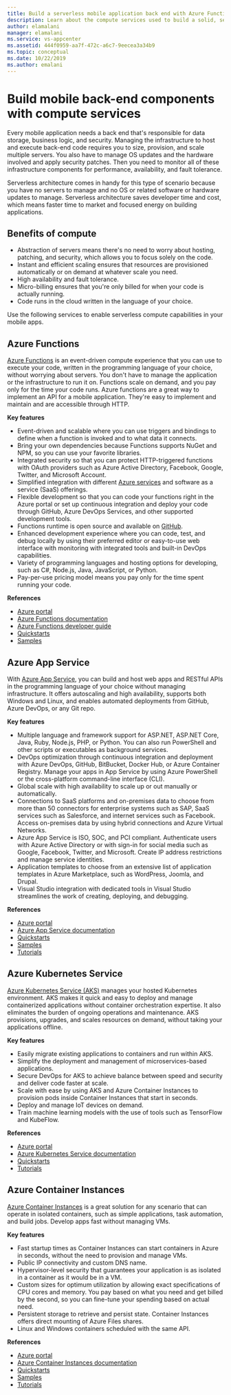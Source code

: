```yaml
---
title: Build a serverless mobile application back end with Azure Functions and other services
description: Learn about the compute services used to build a solid, serverless mobile application back end.
author: elamalani
manager: elamalani
ms.service: vs-appcenter
ms.assetid: 444f0959-aa7f-472c-a6c7-9eecea3a34b9
ms.topic: conceptual
ms.date: 10/22/2019
ms.author: emalani
---
```


# Build mobile back-end components with compute services
Every mobile application needs a back end that's responsible for data storage, business logic, and security. Managing the infrastructure to host and execute back-end code requires you to size, provision, and scale multiple servers. You also have to manage OS updates and the hardware involved and apply security patches. Then you need to monitor all of these infrastructure components for performance, availability, and fault tolerance. 

Serverless architecture comes in handy for this type of scenario because you have no servers to manage and no OS or related software or hardware updates to manage. Serverless architecture saves developer time and cost, which means faster time to market and focused energy on building applications.

## Benefits of compute
- Abstraction of servers means there's no need to worry about hosting, patching, and security, which allows you to focus solely on the code.
- Instant and efficient scaling ensures that resources are provisioned automatically or on demand at whatever scale you need.
- High availability and fault tolerance.
- Micro-billing ensures that you're only billed for when your code is actually running.
- Code runs in the cloud written in the language of your choice.

Use the following services to enable serverless compute capabilities in your mobile apps.

## Azure Functions
[Azure Functions](https://azure.microsoft.com/services/functions/) is an event-driven compute experience that you can use to execute your code, written in the programming language of your choice, without worrying about servers. You don't have to manage the application or the infrastructure to run it on. Functions scale on demand, and you pay only for the time your code runs. Azure functions are a great way to implement an API for a mobile application. They're easy to implement and maintain and are accessible through HTTP.

**Key features**
- Event-driven and scalable where you can use triggers and bindings to define when a function is invoked and to what data it connects.
- Bring your own dependencies because Functions supports NuGet and NPM, so you can use your favorite libraries.
- Integrated security so that you can protect HTTP-triggered functions with OAuth providers such as Azure Active Directory, Facebook, Google, Twitter, and Microsoft Account.
- Simplified integration with different [Azure services](/azure/azure-functions/functions-overview) and software as a service (SaaS) offerings.
- Flexible development so that you can code your functions right in the Azure portal or set up continuous integration and deploy your code through GitHub, Azure DevOps Services, and other supported development tools.
- Functions runtime is open source and available on [GitHub](https://github.com/azure/azure-webjobs-sdk-script).
- Enhanced development experience where you can code, test, and debug locally by using their preferred editor or easy-to-use web interface with monitoring with integrated tools and built-in DevOps capabilities.
- Variety of programming languages and hosting options for developing, such as C#, Node.js, Java, JavaScript, or Python.
- Pay-per-use pricing model means you pay only for the time spent running your code.

**References**
- [Azure portal](https://portal.azure.com)
- [Azure Functions documentation](/azure/azure-functions/)
- [Azure Functions developer guide](/azure/azure-functions/functions-reference)
- [Quickstarts](/azure/azure-functions/functions-create-first-function-vs-code)
- [Samples](/samples/browse/?products=azure-functions&languages=csharp)

## Azure App Service
With [Azure App Service](https://azure.microsoft.com/services/app-service/), you can build and host web apps and RESTful APIs in the programming language of your choice without managing infrastructure. It offers autoscaling and high availability, supports both Windows and Linux, and enables automated deployments from GitHub, Azure DevOps, or any Git repo.

**Key features**
- Multiple language and framework support for ASP.NET, ASP.NET Core, Java, Ruby, Node.js, PHP, or Python. You can also run PowerShell and other scripts or executables as background services.
- DevOps optimization through continuous integration and deployment with Azure DevOps, GitHub, BitBucket, Docker Hub, or Azure Container Registry. Manage your apps in App Service by using Azure PowerShell or the cross-platform command-line interface (CLI).
- Global scale with high availability to scale up or out manually or automatically.
- Connections to SaaS platforms and on-premises data to choose from more than 50 connectors for enterprise systems such as SAP, SaaS services such as Salesforce, and internet services such as Facebook. Access on-premises data by using hybrid connections and Azure Virtual Networks.
- Azure App Service is ISO, SOC, and PCI compliant. Authenticate users with Azure Active Directory or with sign-in for social media such as Google, Facebook, Twitter, and Microsoft. Create IP address restrictions and manage service identities.
- Application templates to choose from an extensive list of application templates in Azure Marketplace, such as WordPress, Joomla, and Drupal.
- Visual Studio integration with dedicated tools in Visual Studio streamlines the work of creating, deploying, and debugging.

**References**
- [Azure portal](https://portal.azure.com/)
- [Azure App Service documentation](/azure/app-service/)
- [Quickstarts](/azure/app-service/app-service-web-get-started-dotnet)
- [Samples](/azure/app-service/samples-cli)
- [Tutorials](/azure/app-service/app-service-web-tutorial-dotnetcore-sqldb)

## Azure Kubernetes Service
[Azure Kubernetes Service (AKS)](https://azure.microsoft.com/services/kubernetes-service/) manages your hosted Kubernetes environment. AKS makes it quick and easy to deploy and manage containerized applications without container orchestration expertise. It also eliminates the burden of ongoing operations and maintenance. AKS provisions, upgrades, and scales resources on demand, without taking your applications offline.

**Key features**
- Easily migrate existing applications to containers and run within AKS.
- Simplify the deployment and management of microservices-based applications.
- Secure DevOps for AKS to achieve balance between speed and security and deliver code faster at scale.
- Scale with ease by using AKS and Azure Container Instances to provision pods inside Container Instances that start in seconds.
- Deploy and manage IoT devices on demand.
- Train machine learning models with the use of tools such as TensorFlow and KubeFlow.

**References**
- [Azure portal](https://portal.azure.com/)
- [Azure Kubernetes Service documentation](/azure/aks/)
- [Quickstarts](/azure/aks/kubernetes-walkthrough-portal)
- [Tutorials](/azure/aks/tutorial-kubernetes-prepare-app)

## Azure Container Instances
[Azure Container Instances](https://azure.microsoft.com/services/container-instances/) is a great solution for any scenario that can operate in isolated containers, such as simple applications, task automation, and build jobs. Develop apps fast without managing VMs.

**Key features**
- Fast startup times as Container Instances can start containers in Azure in seconds, without the need to provision and manage VMs.
- Public IP connectivity and custom DNS name.
- Hypervisor-level security that guarantees your application is as isolated in a container as it would be in a VM.
- Custom sizes for optimum utilization by allowing exact specifications of CPU cores and memory. You pay based on what you need and get billed by the second, so you can fine-tune your spending based on actual need.
- Persistent storage to retrieve and persist state. Container Instances offers direct mounting of Azure Files shares.
- Linux and Windows containers scheduled with the same API.

**References**
- [Azure portal](https://portal.azure.com/)
- [Azure Container Instances documentation](/azure/container-instances/)
- [Quickstarts](/azure/container-instances/container-instances-quickstart-portal)
- [Samples](https://azure.microsoft.com/resources/samples/?sort=0&term=aci)
- [Tutorials](/azure/container-instances/container-instances-tutorial-prepare-app)